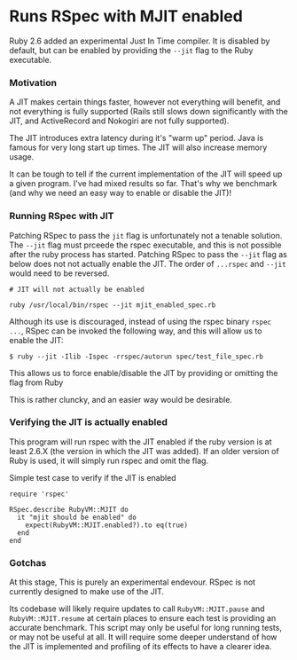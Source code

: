 # Runs RSpec with MJIT enabled

Ruby 2.6 added an experimental Just In Time compiler. It is disabled by default, but can be enabled by providing the `--jit` flag to the Ruby executable.


### Motivation

A JIT makes certain things faster, however not everything will benefit, and not everything is fully supported (Rails still slows down significantly with the JIT, and ActiveRecord and Nokogiri are not fully supported).

The JIT introduces extra latency during it's "warm up" period. Java is famous for very long start up times. The JIT will also increase memory usage.

It can be tough to tell if the current implementation of the JIT will speed up a given program. I've had mixed results so far. That's why we benchmark (and why we need an easy way to enable or disable the JIT)!


### Running RSpec with JIT

Patching RSpec to pass the `jit` flag is unfortunately not a tenable solution. The `--jit` flag must prceede the rspec executable, and this is not possible after the ruby process has started. Patching RSpec to pass the `--jit` flag as below does not not actually enable the JIT. The order of `...rspec` and `--jit` would need to be reversed.

```
# JIT will not actually be enabled

ruby /usr/local/bin/rspec --jit mjit_enabled_spec.rb
```

Although its use is discouraged, instead of using the rspec binary `rspec ...`, RSpec can be invoked the following way, and this will allow us to enable the JIT:

```
$ ruby --jit -Ilib -Ispec -rrspec/autorun spec/test_file_spec.rb
```

This allows us to force enable/disable the JIT by providing or omitting the flag from Ruby

This is rather cluncky, and an easier way would be desirable.

### Verifying the JIT is actually enabled

This program will run rspec with the JIT enabled if the ruby version is at least 2.6.X (the version in which the JIT was added). If an older version of Ruby is used, it will simply run rspec and omit the flag. 

Simple test case to verify if the JIT is enabled

```
require 'rspec'

RSpec.describe RubyVM::MJIT do
  it "mjit should be enabled" do
    expect(RubyVM::MJIT.enabled?).to eq(true)
  end
end

```

### Gotchas

At this stage, This is purely an experimental endevour. RSpec is not currently designed to make use of the JIT.

Its codebase will likely require updates to call `RubyVM::MJIT.pause` and `RubyVM::MJIT.resume` at certain places to ensure each test is providing an accurate benchmark. This script may only be useful for long running tests, or may not be useful at all. It will require some deeper understand of how the JIT is implemented and profiling of its effects to have a clearer idea.

